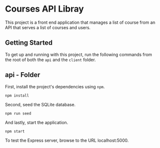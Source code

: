 # Courses API Libray

This project is a front end application that manages a list of course from an API that serves a list of courses and users.


## Getting Started

To get up and running with this project, run the following commands from the root of both the `api` and  the `client` folder.

## api - Folder

First, install the project's dependencies using `npm`.

```
npm install

```

Second, seed the SQLite database.

```
npm run seed
```

And lastly, start the application.

```
npm start
```

To test the Express server, browse to the URL localhost:5000.
